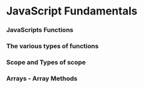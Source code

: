 # JavaScript Fundamentals

### JavaScripts Functions
### The various types of functions
### Scope and Types of scope
### Arrays - Array Methods